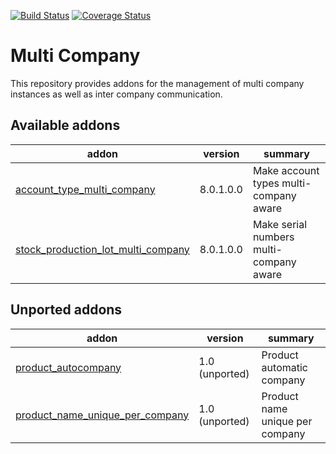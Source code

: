 [![Build Status](https://travis-ci.org/OCA/multi-company.svg?branch=8.0)](https://travis-ci.org/OCA/multi-company)
[![Coverage Status](https://coveralls.io/repos/OCA/multi-company/badge.png?branch=8.0)](https://coveralls.io/r/OCA/multi-company?branch=8.0)

Multi Company
=============

This repository provides addons for the management of multi company instances
as well as inter company communication.



[//]: # (addons)
Available addons
----------------
addon | version | summary
--- | --- | ---
[account_type_multi_company](account_type_multi_company/) | 8.0.1.0.0 | Make account types multi-company aware
[stock_production_lot_multi_company](stock_production_lot_multi_company/) | 8.0.1.0.0 | Make serial numbers multi-company aware

Unported addons
---------------
addon | version | summary
--- | --- | ---
[product_autocompany](product_autocompany/) | 1.0 (unported) | Product automatic company
[product_name_unique_per_company](product_name_unique_per_company/) | 1.0 (unported) | Product name unique per company

[//]: # (end addons)
